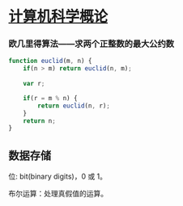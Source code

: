 # [计算机科学概论](http://book.douban.com/subject/4027938/)

### 欧几里得算法——求两个正整数的最大公约数

```javascript
function euclid(m, n) {
    if(n > m) return euclid(n, m);
    
	var r;

	if(r = m % n) {
		return euclid(n, r);
	}
	return n;
}
```

## 数据存储

位: bit(binary digits)，0 或 1。

布尔运算：处理真假值的运算。

